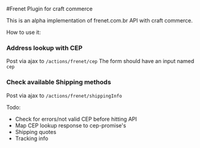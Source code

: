 #Frenet Plugin for craft commerce

This is an alpha implementation of frenet.com.br API with craft commerce.

How to use it: 

### Address lookup with CEP
Post via ajax to `/actions/frenet/cep`
The form should have an input named `cep`

### Check available Shipping methods
Post via ajax to `/actions/frenet/shippingInfo`

Todo: 

- Check for errors/not valid CEP before hitting API
- Map CEP lookup response to cep-promise's
- Shipping quotes
- Tracking info